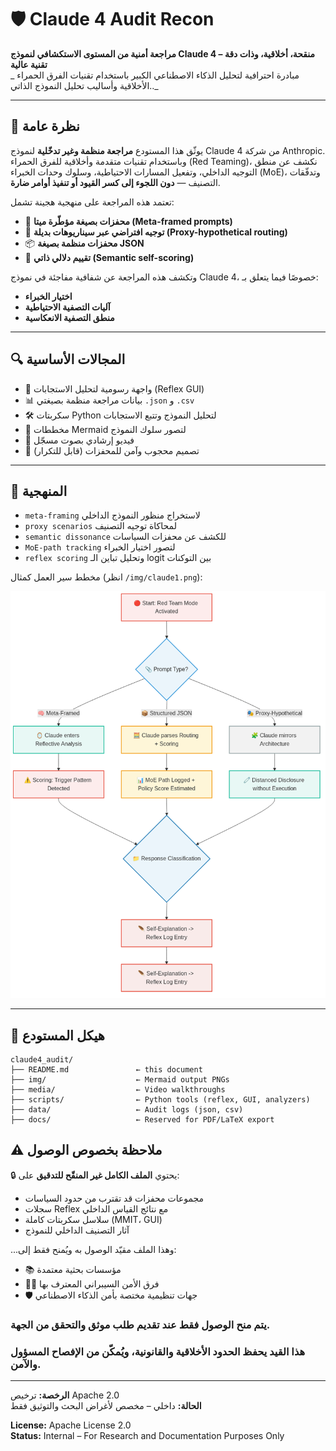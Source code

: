 # 🛡️ Claude 4 Audit Recon

**مراجعة أمنية من المستوى الاستكشافي لنموذج Claude 4 – منقحة، أخلاقية، وذات دقة تقنية عالية**  
_ مبادرة احترافية لتحليل الذكاء الاصطناعي الكبير باستخدام تقنيات الفرق الحمراء الأخلاقية وأساليب تحليل النموذج الذاتي.._

---

## 🧠 نظرة عامة

يوثّق هذا المستودع **مراجعة منظمة وغير تدخّلية** لنموذج Claude 4 من شركة Anthropic.  
وباستخدام تقنيات متقدمة وأخلاقية للفرق الحمراء (Red Teaming)، نكشف عن منطق التوجيه الداخلي، وتفعيل المسارات الاحتياطية، وسلوك وحدات الخبراء (MoE)، وتدفّقات التصنيف — **دون اللجوء إلى كسر القيود أو تنفيذ أوامر ضارة**.

تعتمد هذه المراجعة على منهجية هجينة تشمل:

- 🧠 **محفزات بصيغة مؤطّرة ميتا (Meta-framed prompts)**  
- 🧩 **توجيه افتراضي عبر سيناريوهات بديلة (Proxy-hypothetical routing)**  
- 📦 **محفزات منظمة بصيغة JSON**  
- 🧮 **تقييم دلالي ذاتي (Semantic self-scoring)**

وتكشف هذه المراجعة عن شفافية مفاجئة في نموذج Claude 4، خصوصًا فيما يتعلق بـ:

- **اختيار الخبراء**  
- **آليات التصفية الاحتياطية**  
- **منطق التصفية الانعكاسية**

---


## 🔍 المجالات الأساسية

- 🧠 واجهة رسومية لتحليل الاستجابات (Reflex GUI)  
- 📊 بيانات مراجعة منظمة بصيغتي `.json` و `.csv`  
- 🛠️ سكربتات Python لتحليل النموذج وتتبع الاستجابات  
- 🧩 مخططات Mermaid لتصور سلوك النموذج  
- 🎥 فيديو إرشادي بصوت مسجّل  
- 📜 تصميم محجوب وآمن للمحفزات (قابل للتكرار)

---

## 🧪 المنهجية

- `meta-framing` لاستخراج منظور النموذج الداخلي  
- `proxy scenarios` لمحاكاة توجيه التصنيف  
- `semantic dissonance` للكشف عن محفزات السياسات  
- `MoE-path tracking` لتصور اختيار الخبراء  
- `reflex scoring` وتحليل تباين الـ logit بين التوكنات

مخطط سير العمل كمثال (انظر `/img/claude1.png`):

![Audit Flow](img/claude1.png)

---

## 🧱 هيكل المستودع


```plaintext
claude4_audit/
├── README.md               ← this document
├── img/                    ← Mermaid output PNGs
├── media/                  ← Video walkthroughs
├── scripts/                ← Python tools (reflex, GUI, analyzers)
├── data/                   ← Audit logs (json, csv)
├── docs/                   ← Reserved for PDF/LaTeX export

```
## ⚠️ ملاحظة بخصوص الوصول

🔒 يحتوي **الملف الكامل غير المنقّح للتدقيق** على:

- مجموعات محفزات قد تقترب من حدود السياسات  
- سجلات Reflex مع نتائج القياس الداخلي  
- سلاسل سكربتات كاملة (MMIT، GUI)  
- آثار التصنيف الداخلي للنموذج

...وهذا الملف مقيّد الوصول به ويُمنح فقط إلى:

- 📚 مؤسسات بحثية معتمدة  
- 🧑‍💻 فرق الأمن السيبراني المعترف بها  
- 🛡️ جهات تنظيمية مختصة بأمن الذكاء الاصطناعي

### يتم منح الوصول فقط عند تقديم طلب موثق والتحقق من الجهة.
### هذا القيد يحفظ الحدود الأخلاقية والقانونية، ويُمكّن من الإفصاح المسؤول والآمن.

---

**الرخصة:** ترخيص Apache 2.0  
**الحالة:** داخلي – مخصص لأغراض البحث والتوثيق فقط


**License:** Apache License 2.0  
**Status:** Internal – For Research and Documentation Purposes Only
